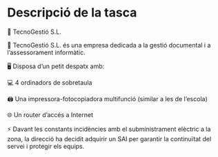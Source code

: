 # Descripció de la tasca

🏢 TecnoGestió S.L.

💼 TecnoGestió S.L. és una empresa dedicada a la gestió documental i a l’assessorament informàtic.

🖥️ Disposa d’un petit despatx amb:

💻 4 ordinadors de sobretaula

🖨️ Una impressora-fotocopiadora multifunció (similar a les de l’escola)

🌐 Un router d’accés a Internet

⚡ Davant les constants incidències amb el subministrament elèctric a la zona, la direcció ha decidit adquirir un SAI per garantir la continuïtat del servei i protegir els equips.
